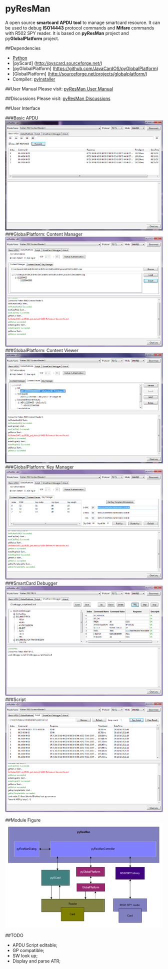 # pyResMan
A open source **smartcard** **APDU tool** to manage smartcard resource. It can be used to debug **ISO14443** protocol commands and **Mifare** commands with R502 SPY reader. It is based on **pyResMan** project and py**GlobalPlatform** project.

##Dependencies

* [Python](https://www.python.org/)
* [pyScard] (http://pyscard.sourceforge.net/)
* [pyGlobalPlatform] (https://github.com/JavaCardOS/pyGlobalPlatform)
* [GlobalPlatform] (http://sourceforge.net/projects/globalplatform/)
* Compiler: [pyInstaller](http://www.pyinstaller.org/)

##User Manual
Please visit: [pyResMan User Manual](http://javacardos.com/tools/pyresman.html)

##Discussions
Please visit: [pyResMan Discussions](http://javacardos.com/javacardforum/viewforum.php?f=39)

##User Interface

###Basic APDU
![](./images/pyResMan-basic-apdu.png)
###GlobalPlatform: Content Manager
![](./images/pyResMan-content-manager.png)
###GlobalPlatform: Content Viewer
![](./images/pyResMan-content-viewer.png)
###GlobalPlatform: Key Manager
![](./images/pyResMan-key-manager.png)
###SmartCard Debugger
![](./images/pyResMan-smartcard-debugger.png)
###Script
![](./images/pyResMan-script.png)

##Module Figure
![](./images/pyResMan.png)

##TODO
* APDU Script editable;
* GP compatible;
* SW look up;
* Display and parse ATR;
